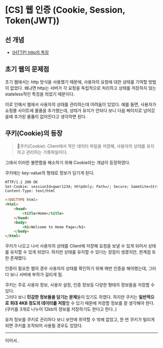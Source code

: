 # [CS] 웹 인증 (Cookie, Session, Token(JWT))

## 선 개념
- [[HTTP] http의 특징](https://github.com/jeongwoo903/study-log/blob/main/2024-08/%5BHTTP%5D%20http%EC%9D%98%20%ED%8A%B9%EC%A7%95.md)

## 초기 웹의 문제점
초기 웹에서는 http 방식을 사용했기 때문에, 사용자의 요청에 대한 상태를 기억할 방법이 없었다. 
왜냐면 http는 서버가 각 요청을 독립적으로 처리하고 상태를 저장하지 않는 stateless적인 특징을 띄었기 때문이다.  

이로 인해서 웹에서 사용자의 상태를 관리하는데 어려움이 있었다.
예를 들면, 사용자가 쇼핑몰 사이트에 물품을 추가했는데, 상태가 유지가 안되다 보니 다음 페이지로 넘어갔을때 추가된 물품이 없어진다고 생각하면 된다.  

## 쿠키(Cookie)의 등장
> 📌쿠키(Cookie): Client에서 작은 데이터 파일을 저장해, 사용자의 상태를 유지하고 관리하는 기록파일이다.  

그래서 이러한 불편함을 해소하기 위해 Cookie라는 개념이 등장하였다.

쿠키에는 key-value의 형태로 정보가 담기게 된다.
```html
HTTP/1.1 200 OK
Set-Cookie: sessionId=qwer1234; HttpOnly; Path=/; Secure; SameSite=Strict
Content-Type: text/html

<!DOCTYPE html>
<html>
    <head>
        <title>Home</title>
    </head>
    <body>
        <h1>Welcome to Home Page</h1>
    </body>
</html>

```

쿠키가 나오고 나서 사용자의 상태를 Client에 저장해 요청을 보낼 수 있게 되어서 상태를 유지할 수 있게 되었다.
하지만 상태를 유지할 수 있다는 장점이 생겼지만, 한계점 또한 존재했다.

인증이 필요한 웹의 경우 사용자의 상태를 확인하기 위해 매번 인증을 해야했는데, 그러다 보니 서버에 부하가 걸리게 됨.

쿠키는 주로 사용자 정보, 사용자 설정, 인증 정보등 다양한 형태의 정보들을 저장할 수 있다.  
그러다 보니 **민감한 정보들을 담기는 문제**들이 있기도 하였다.
하지만 쿠키는 **일반적으로 최대 4KB 정도의 데이터를 저장**할 수 있기 때문에 저장할 정보를 잘 생각해야 한다.
(쿠키를 3개로 나누어 12kb의 정보를 저장하기도 한다고 한다..)

유저 정보를 쿠키로 관리하다 보니 보안에 취약할 수 밖에 없었고, 한 번 쿠키가 털리게 되면 쿠키를 조작되어 사용될 경우도 있었다.

---
이어서..


